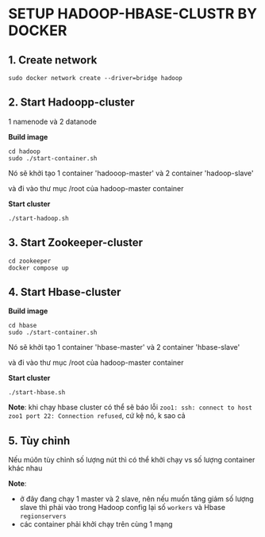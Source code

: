 # SETUP HADOOP-HBASE-CLUSTR BY DOCKER

## 1. Create network
```
sudo docker network create --driver=bridge hadoop
```

## 2. Start Hadoopp-cluster

1 namenode và 2 datanode

**Build image**
```
cd hadoop
sudo ./start-container.sh
```
Nó sẽ khởi tạo 1 container 'hadooop-master' và 2 container 'hadoop-slave'

và đi vào thư mục /root của hadoop-master container

**Start cluster**
```
./start-hadoop.sh
```

## 3. Start Zookeeper-cluster
```
cd zookeeper
docker compose up
```

## 4. Start Hbase-cluster

**Build image**
```
cd hbase
sudo ./start-container.sh
```

Nó sẽ khởi tạo 1 container 'hbase-master' và 2 container 'hbase-slave'

và đi vào thư mục /root của hadoop-master container

**Start cluster**
```
./start-hbase.sh
```

**Note**: khi chạy hbase cluster có thể sẽ báo lỗi  `zoo1: ssh: connect to host zoo1 port 22: Connection refused`, cứ kệ nó, k sao cả

## 5. Tùy chỉnh
Nếu múôn tùy chỉnh số lượng nút thì có thể khởi chạy vs số lượng container khác nhau

**Note**: 
- ở đây đang chạy 1 master và 2 slave, nên nếu muốn tăng giảm số lượng slave thì phải vào trong Hadoop config lại số  ```workers``` và Hbase ```regionservers```
- các container phải khởi chạy trên cùng 1 mạng
